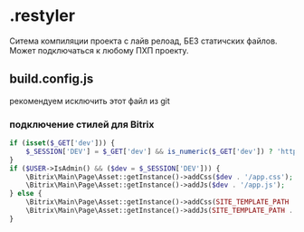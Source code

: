 # .restyler
Ситема компиляции проекта с лайв релоад, БЕЗ статичских файлов.
Может подключаться к любому ПХП проекту.


## build.config.js
рекомендуем исключить этот файл из git

### подключение стилей для Bitrix
```php
if (isset($_GET['dev'])) {
    $_SESSION['DEV'] = $_GET['dev'] && is_numeric($_GET['dev']) ? 'http://localhost:' . $_GET['dev'] : false;
}
if ($USER->IsAdmin() && ($dev = $_SESSION['DEV'])) {
    \Bitrix\Main\Page\Asset::getInstance()->addCss($dev . '/app.css');
    \Bitrix\Main\Page\Asset::getInstance()->addJs($dev . '/app.js');
} else {
    \Bitrix\Main\Page\Asset::getInstance()->addCss(SITE_TEMPLATE_PATH . '/assets/app.css');
    \Bitrix\Main\Page\Asset::getInstance()->addJs(SITE_TEMPLATE_PATH . '/assets/app.js');
}
```